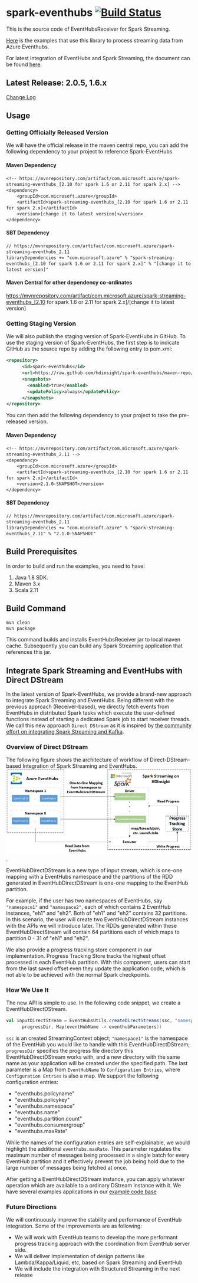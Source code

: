 # spark-eventhubs [![Build Status](https://travis-ci.org/hdinsight/spark-eventhubs.svg?branch=master)](https://travis-ci.org/hdinsight/spark-eventhubs)
This is the source code of EventHubsReceiver for Spark Streaming.

[Here](https://github.com/hdinsight/spark-eventhubs/tree/master/examples) is the examples that use this library to process streaming data from Azure Eventhubs.

For latest integration of EventHubs and Spark Streaming, the document can be found [here](docs/direct_stream.md).

## Latest Release: 2.0.5, 1.6.x

[Change Log](docs/change_log.md)

## Usage

### Getting Officially Released Version

We will have the official release in the maven central repo, you can add the following dependency to your project to reference Spark-EventHubs

#### Maven Dependency
    <!-- https://mvnrepository.com/artifact/com.microsoft.azure/spark-streaming-eventhubs_[2.10 for spark 1.6 or 2.11 for spark 2.x] -->
    <dependency>
        <groupId>com.microsoft.azure</groupId>
        <artifactId>spark-streaming-eventhubs_[2.10 for spark 1.6 or 2.11 for spark 2.x]</artifactId>
        <version>[change it to latest version]</version>
    </dependency>

#### SBT Dependency
    // https://mvnrepository.com/artifact/com.microsoft.azure/spark-streaming-eventhubs_2.11
    libraryDependencies += "com.microsoft.azure" % "spark-streaming-eventhubs_[2.10 for spark 1.6 or 2.11 for spark 2.x]" % "[change it to latest version]"

#### Maven Central for other dependency co-ordinates

https://mvnrepository.com/artifact/com.microsoft.azure/spark-streaming-eventhubs_[2.10 for spark 1.6 or 2.11 for spark 2.x]/[change it to latest version]

### Getting Staging Version

We will also publish the staging version of Spark-EventHubs in GitHub. To use the staging version of Spark-EventHubs, the first step is to indicate GitHub as the source repo by adding the following entry to pom.xml:

```xml
<repository>
      <id>spark-eventhubs</id>
      <url>https://raw.github.com/hdinsight/spark-eventhubs/maven-repo/</url>
      <snapshots>
        <enabled>true</enabled>
        <updatePolicy>always</updatePolicy>
      </snapshots>
</repository>
```

You can then add the following dependency to your project to take the pre-released version.

#### Maven Dependency
    <!-- https://mvnrepository.com/artifact/com.microsoft.azure/spark-streaming-eventhubs_2.11 -->
    <dependency>
        <groupId>com.microsoft.azure</groupId>
        <artifactId>spark-streaming-eventhubs_[2.10 for spark 1.6 or 2.11 for spark 2.x]</artifactId>
        <version>2.1.0-SNAPSHOT</version>
    </dependency>

#### SBT Dependency
    // https://mvnrepository.com/artifact/com.microsoft.azure/spark-streaming-eventhubs_2.11
    libraryDependencies += "com.microsoft.azure" % "spark-streaming-eventhubs_2.11" % "2.1.0-SNAPSHOT"

## Build Prerequisites

In order to build and run the examples, you need to have:

1. Java 1.8 SDK.
2. Maven 3.x
3. Scala 2.11

## Build Command
    mvn clean
    mvn package
This command builds and installs EventHubsReceiver jar to local maven cache. Subsequently you can build any Spark Streaming application that references this jar.

## Integrate Spark Streaming and EventHubs with Direct DStream

In the latest version of Spark-EventHubs, we provide a brand-new approach to integrate Spark Streaming and EventHubs. Being different with the previous approach (Receiver-based), we directly fetch events from EventHubs in distributed Spark tasks which execute the user-defined functions instead of starting a dedicated Spark job to start receiver threads. We call this new approach `Direct DStream` as it is inspired by [the community effort on integrating Spark Streaming and Kafka](https://github.com/apache/spark/tree/master/external/kafka-0-10).

### Overview of Direct DStream

The following figure shows the architecture of workflow of Direct-DStream-based Integration of Spark Streaming and EventHubs. ![Image of Workflow](docs/imgs/workflow_directstream.png).

EventHubDirectDStream is a new type of input stream, which is one-one mapping with a EventHubs namespace and the partitions of the RDD generated in EventHubDirectDStream is one-one mapping to the EventHub partition.

For example, if the user has two namespaces of EventHubs, say `"namespace1"` and `"namespace2"`, each of which contains 2 EventHub instances, "eh1" and "eh2". Both of "eh1" and "eh2" contains 32 partitions. In this scenario, the user will create two EventHubDirectDStream instances with the APIs we will introduce later. The RDDs generated within these EventHubDirectStream will contain 64 partitions each of which maps to partition 0 - 31 of "eh1" and "eh2".

We also provide a progress tracking store component in our implementation. Progress Tracking Store tracks the highest offset processed in each EventHub partition. With this component, users can start from the last saved offset even they update the application code, which is not able to be achieved with the normal Spark checkpoints.

### How We Use It

The new API is simple to use. In the following code snippet, we create a EventHubDirectDStream.

```scala
val inputDirectStream = EventHubsUtils.createDirectStreams(ssc, "namespace1",
      progressDir, Map(eventHubName -> eventhubParameters))
```

`ssc` is an created StreamingContext object; `"namespace1"` is the namespace of the EventHub you would like to handle with this EventHubDirectDStream; `progressDir` specifies the progress file directory this EventHubDirectDStream works with, and a new directory with the same name as your application will be created under the specified path. The last parameter is a Map from `EventHubName` to `Configuration Entries`, where `Configuration Entries` is also a map. We support the following configuration entries:

* "eventhubs.policyname"
* "eventhubs.policykey"
* "eventhubs.namespace"
* "eventhubs.name"
* "eventhubs.partition.count"
* "eventhubs.consumergroup"
* "eventhubs.maxRate"

While the names of the configuration entries are self-explainable, we would highlight the additional `eventhubs.maxRate`. This parameter regulates the maximum number of messages being processed in a single batch for every EventHub partition and it effectively prevent the job being hold due to the large number of messages being fetched at once.

After getting a EventHubDirectDStream instance, you can apply whatever operation which are available to a ordinary DStream instance with it. We have several examples applications in our [example code base](https://github.com/hdinsight/spark-streaming-data-persistence-examples)

### Future Directions

We will continuously improve the stability and performance of EventHub integration. Some of the improvements are as following:

* We will work with EventHub teams to develop the more performant progress tracking approach with the coordination from EventHub server side.
* We will deliver implementation of design patterns like Lambda/Kappa/Liquid, etc, based on Spark Streaming and EventHub
* We will include the integration with Structured Streaming in the next release
